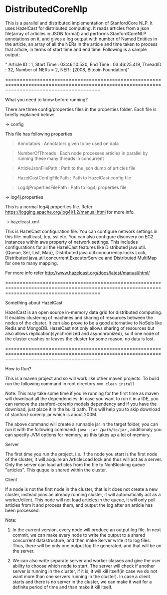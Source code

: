 DistributedCoreNlp
==================

This is a parallel and distributed implementation of StanfordCore NLP. It uses HazelCast for distributed computing.
It reads articles from a json file(array of articles in JSON format) and performs StanfordCoreNLP annotations on it,
and gives a log output with number of Named Entities in the article, an array of all the NERs in the article and 
time taken to process that article, in terms of start time and end time. Following is a sample output:

" Article ID : 1, Start Time : 03:46:10.530, End Time : 03:46:25.419, ThreadID : 32, Number of NERs = 2, NER : [2008, Bitcoin Foundation]"

=============================================================================================================================================

What you need to know before running? 

There are three config/properties files in the properties folder. Each file is briefly explained below:

-> config

This file has following properties
  
  > Annotators : Annotators given to be used on data
  
  > NumberOfThreads : Each node processes articles in parallel by running these many threads in concurrent
  
  > ArticleJsonFilePath : Path to the json dump of articles file
  
  > HazelCastConfigFilePath : Path to HazelCast config file
  
  > Log4jPropertiesFilePath : Path to log4j properties file 


-> log4j.properties

This is a normal log4j properties file. Refer https://logging.apache.org/log4j/1.2/manual.html for more info.


-> hazelcast.xml

This is HazelCast configuration file. You can configure network settings in this file: multicast, tcp, ssl etc.
You can also configure discovery on EC2 instances within aws property of network settings.
This includes configurations for all the HazelCast features like Distributed java.util.{Queue, Set, List, Map}, Distributed java.util.concurrency.locks.Lock, Distributed java.util.concurrent.ExecutorService and Distributed MultiMap for one to many mapping.

For more info refer http://www.hazelcast.org/docs/latest/manual/html/


=============================================================================================================================================

Something about HazelCast

HazelCast is an open source in-memory data grid for distributed computing. It enables clustering of machines and 
sharing of resources between the nodes of the cluster. It can also prove to be a good alternative to NoSqls like
Redis and MongoDB. 
HazelCast not only allows sharing of resources but also allows replication(synchronized and asynchronized), so if
one node of the cluster crashes or leaves the cluster for some reason, no data is lost.

=============================================================================================================================================

How to Run?

This is a maven project and so will work like other maven projects. To build run the following command in root directory
  `mvn clean install` 

Note: This may take some time if you're running for the first time as maven will download all the dependencies.
      In case you want to run it in a IDE, you can remove the stanford-corenlp models dependency and if you have the
      download, just place it in the build path. This will help you to skip download of stanford-corenlp jar which
      is about 200M.
  
The above command will create a runnable jar in the target folder, you can run it with the following command:
  `java -jar /path/to/jar` , additionaly you can specify JVM options for memory, as this takes up a lot of memory.
  
Server

The first time you run the project, i.e. if the node you start is the first node of the cluster, it will acquire an ArticleLoad lock and thus will act as a server. Only the server can load articles from the file to NonBlocking queue "articles". This quque is shared within the cluster. 


Client

If a node is not the first node in the cluster, that is it does not create a new cluster, instead joins an already running cluster, it will automatically act as a worker/client. This node will not load articles in the queue, it will only poll articles from it and process them, and output the log after an article has been processed.

Note:

1. In the current version, every node will produce an output log file. In next commit, we can make every node to write the output to a shared concurrent datastructure, and then make Server write it to log files. Thus, there will be only one output log file generated, and that will be on the server.

2. We can also write separate server and worker classes and give the user ability to choose which node to start. The server will check if another server is running in the cluster, if it is, it will kill itself(in case we do not want more than one servers running in the cluster). In case a client starts and there is no server in the cluster, we can make it wait for a definite period of time and than make it kill itself. 
 
